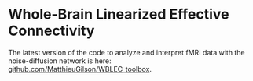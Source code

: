 # Whole-Brain Linearized Effective Connectivity

The latest version of the code to analyze and interpret fMRI data with the noise-diffusion network is here:
<a href="http://github.com/MatthieuGilson/WBLEC_toolbox">github.com/MatthieuGilson/WBLEC_toolbox</a>.
